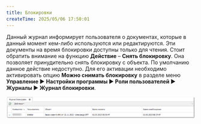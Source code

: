 ```yaml
---
title: Блокировки
createTime: 2025/05/06 17:50:01
---
```

Данный журнал информирует пользователя о документах, которые в данный момент кем-либо используются или редактируются. Эти документы на время блокировки доступны только для чтения. Стоит обратить внимание на функцию **Действие** – **Снять блокировку**. Она позволяет принудительно снять блокировку с объекта. По умолчанию данное действие недоступно. Для его активации необходимо активировать опцию **Можно снимать блокировку** в разделе меню **Управление ►** **Настройки программы ► Роли пользователей ► Журналы ► Журнал блокировки**.

![](../../../assets/specification/image418.png)